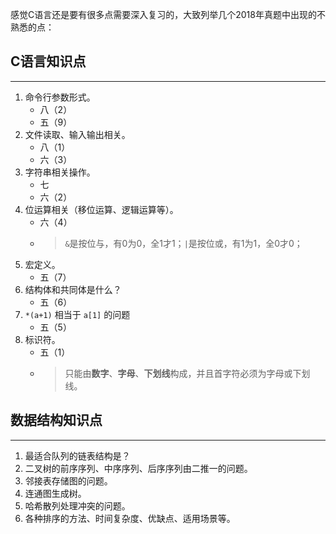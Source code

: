 感觉C语言还是要有很多点需要深入复习的，大致列举几个2018年真题中出现的不熟悉的点：

## C语言知识点
---
1. 命令行参数形式。
    * 八（2）
    * 五（9）
2. 文件读取、输入输出相关。
    * 八（1）
    * 六（3）
3. 字符串相关操作。
    * 七
    * 六（2）
4. 位运算相关（移位运算、逻辑运算等）。 
    * 六（4）
    * > `&`是按位与，有0为0，全1才1；`|`是按位或，有1为1，全0才0；
5. 宏定义。
    * 五（7）
6. 结构体和共同体是什么？
    * 五（6）
7. `*(a+1)` 相当于 `a[1]` 的问题
    * 五（5）
8. 标识符。
    * 五（1）
    * > 只能由**数字**、**字母**、**下划线**构成，并且首字符必须为字母或下划线。



## 数据结构知识点
---
1. 最适合队列的链表结构是？
2. 二叉树的前序序列、中序序列、后序序列由二推一的问题。
3. 邻接表存储图的问题。
4. 连通图生成树。
5. 哈希散列处理冲突的问题。
6. 各种排序的方法、时间复杂度、优缺点、适用场景等。